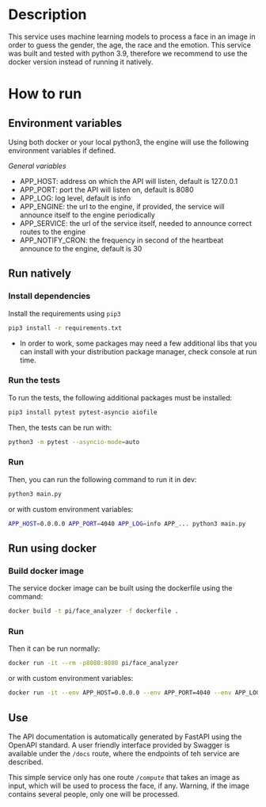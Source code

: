 # Description
This service uses machine learning models to process a face in an image in order to guess the gender, the age, the race and the emotion. This service was built and tested with python 3.9, therefore we recommend to use the docker version instead of running it natively.

# How to run
## Environment variables
Using both docker or your local python3, the engine will use the following environment variables if defined.

*General variables*

- APP_HOST: address on which the API will listen, default is 127.0.0.1
- APP_PORT: port the API will listen on, default is 8080
- APP_LOG: log level, default is info
- APP_ENGINE: the url to the engine, if provided, the service will announce itself to the engine periodically
- APP_SERVICE: the url of the service itself, needed to announce correct routes to the engine
- APP_NOTIFY_CRON: the frequency in second of the heartbeat announce to the engine, default is 30

## Run natively
### Install dependencies
Install the requirements using `pip3`

```bash
pip3 install -r requirements.txt
```

* In order to work, some packages may need a few additional libs that you can install with your distribution package manager, check console at run time.
### Run the tests
To run the tests, the following additional packages must be installed:

```bash
pip3 install pytest pytest-asyncio aiofile
```

Then, the tests can be run with:
```bash
python3 -m pytest --asyncio-mode=auto
```

### Run
Then, you can run the following command to run it in dev:

```bash
python3 main.py
```

or with custom environment variables:

```bash
APP_HOST=0.0.0.0 APP_PORT=4040 APP_LOG=info APP_... python3 main.py
```

## Run using docker
### Build docker image
The service docker image can be built using the dockerfile using the command:

```bash
docker build -t pi/face_analyzer -f dockerfile .
```

### Run
Then it can be run normally:

```bash
docker run -it --rm -p8080:8080 pi/face_analyzer
```

or with custom environment variables:

```bash
docker run -it --env APP_HOST=0.0.0.0 --env APP_PORT=4040 --env APP_LOG=info --env APP_... --rm -p8080:4040 pi/face_analyzer
```

## Use
The API documentation is automatically generated by FastAPI using the OpenAPI standard. A user friendly interface provided by Swagger is available under the `/docs` route, where the endpoints of teh service are described.

This simple service only has one route `/compute` that takes an image as input, which will be used to process the face, if any. Warning, if the image contains several people, only one will be processed.
